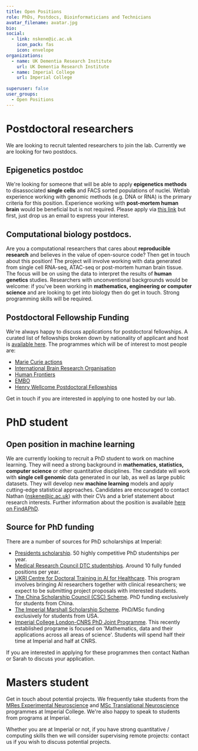 ```yaml
---
title: Open Positions
role: PhDs, Postdocs, Bioinformaticians and Technicians
avatar_filename: avatar.jpg
bio: 
social:
  - link: nskene@ic.ac.uk
    icon_pack: fas
    icon: envelope
organizations:
  - name: UK Dementia Research Institute
    url: UK Dementia Research Institute
  - name: Imperial College
    url: Imperial College
      
superuser: false
user_groups:
  - Open Positions
---
```


# Postdoctoral researchers

We are looking to recruit talented researchers to join the lab. Currently we are looking for two postdocs.

## Epigenetics postdoc

We're looking for someone that will be able to apply **epigenetics methods** to disassociated **single cells** and FACS sorted populations of nuclei. Wetlab experience working with genomic methods (e.g. DNA or RNA) is the primary criteria for this position.  Experience working with **post-mortem human brain** would be beneficial but is not required. Please apply via <a href="https://www.imperial.ac.uk/jobs/description/MED02114/research-associate-epigenetics-uk-dementia-research-institute/">this link</a> but first, just drop us an email to express your interest.

## Computational biology postdocs. 

Are you a computational researchers that cares about **reproducible research** and believes in the value of open-source code? Then get in touch about this position! The project will involve working with data generated from single cell RNA-seq, ATAC-seq or post-mortem human brain tissue. The focus will be on using the data to interpret the results of **human genetics** studies. Researchers with unconventional backgrounds would be welcome: if you've been working in **mathematics, engineering or computer science** and are looking to get into biology then do get in touch. Strong programming skills will be required.

## Postdoctoral Fellowship Funding

We're always happy to discuss applications for postdoctoral fellowships. A curated list of fellowships broken down by nationality of applicant and host is <a href="https://docs.google.com/spreadsheets/d/1J2M_tQgoqV4ivpfEClh9qs9f2KQN2O1G3Jpda2aoHfQ/edit#gid=0">available here</a>. The programmes which will be of interest to most people are:

- <a href="https://ec.europa.eu/research/mariecurieactions/">Marie Curie actions</a>
- <a href="https://ibro.org/ibro-research-fellowships-2019/#:~:text=Funds%20from%20an%20IBRO%20Research,time%20the%20application%20is%20submitted">International Brain Research Organisation</a>
- <a href="https://www.hfsp.org/">Human Frontiers</a>
- <a href="https://www.embo.org/">EMBO</a>
- <a href="https://wellcome.org/grant-funding/schemes/sir-henry-wellcome-postdoctoral-fellowships">Henry Wellcome Postdoctoral Fellowships</a>

Get in touch if you are interested in applying to one hosted by our lab. 


# PhD student

## Open position in machine learning

We are currently looking to recruit a PhD student to work on machine learning. They will need a strong background in **mathematics, statistics, computer science** or other quantitative disciplines. The candidate will work with **single cell genomic** data generated in our lab, as well as large public datasets. They will develop new **machine learning** models and apply cutting-edge statistical approaches. Candidates are encouraged to contact Nathan (nskene@ic.ac.uk) with their CVs and a brief statement about research interests. Further information about the position is available <a href="https://www.findaphd.com/phds/project/using-machine-learning-to-predict-cell-type-specific-effects-of-genetic-variants-which-influence-genome-regulation/?p124070">here on FindAPhD</a>.

## Source for PhD funding

There are a number of sources for PhD scholarships at Imperial:

- <a href="https://www.imperial.ac.uk/study/pg/fees-and-funding/scholarships/presidents-phd-scholarships/">Presidents scholarship</a>. 50 highly competitive PhD studentships per year.
- <a href="https://www.imperial.ac.uk/mrc-dtp-studentships">Medical Research Council DTC studentships</a>. Around 10 fully funded positions per year.
- <a href="https://ai4health.io/">UKRI Centre for Doctoral Training in AI for Healthcare</a>. This program involves bringing AI researchers together with clinical researchers; we expect to be submitting project proposals with interested students.
- <a href="https://www.imperial.ac.uk/study/pg/fees-and-funding/scholarships/international-scholarship-collaborations/csc/">The China Scholarship Council (CSC) Scheme</a>. PhD funding exclusively for students from China.
- <a href="https://www.imperial.ac.uk/study/pg/fees-and-funding/scholarships/international-scholarship-collaborations/ims/">The Imperial Marshall Scholarship Scheme</a>. PhD/MSc funding exclusively for students from USA.
- <a href="https://www.imperial.ac.uk/admin-services/international-relations/cnrs-imperial-phd-joint-programme/">Imperial College London-CNRS PhD Joint Programme</a>. This recently established programe is focused on 'Mathematics, data and their applications across all areas of science'. Students will spend half their time at Imperial and half at CNRS.

If you are interested in applying for these programmes then contact Nathan or Sarah to discuss your application.

# Masters student

Get in touch about potential projects. We frequently take students from the <a href="http://www.imperial.ac.uk/study/pg/medicine/experimental-neuroscience/">MRes Experimental Neuroscience</a> and <a href="https://www.imperial.ac.uk/study/pg/medicine/translational-neuroscience/">MSc Translational Neuroscience</a> programmes at Imperial College. We're also happy to speak to students from programs at Imperial.

Whether you are at Imperial or not, if you have strong quantitative / computing skills then we will consider supervising remote projects: contact us if you wish to discuss potential projects.
